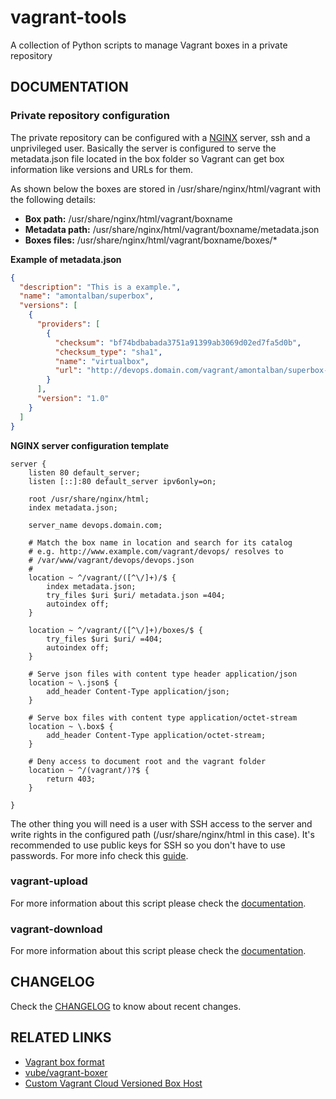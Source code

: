 # vagrant-tools
A collection of Python scripts to manage Vagrant boxes in a private repository

## DOCUMENTATION

### Private repository configuration

The private repository can be configured with a [NGINX][1] server, ssh and a
unprivileged user. Basically the server is configured to serve the metadata.json
 file located in the box folder so Vagrant can get box information like versions
 and URLs for them.

As shown below the boxes are stored in /usr/share/nginx/html/vagrant with the
following details:

  - __Box path:__ /usr/share/nginx/html/vagrant/boxname
  - __Metadata path:__ /usr/share/nginx/html/vagrant/boxname/metadata.json
  - __Boxes files:__ /usr/share/nginx/html/vagrant/boxname/boxes/*

__Example of metadata.json__

```json
{
  "description": "This is a example.",
  "name": "amontalban/superbox",
  "versions": [
    {
      "providers": [
        {
          "checksum": "bf74bdbabada3751a91399ab3069d02ed7fa5d0b",
          "checksum_type": "sha1",
          "name": "virtualbox",
          "url": "http://devops.domain.com/vagrant/amontalban/superbox-1.0/boxes/superbox-1.0.box"
        }
      ],
      "version": "1.0"
    }
  ]
}
```

__NGINX server configuration template__
```
server {
    listen 80 default_server;
    listen [::]:80 default_server ipv6only=on;

    root /usr/share/nginx/html;
    index metadata.json;

    server_name devops.domain.com;

    # Match the box name in location and search for its catalog
    # e.g. http://www.example.com/vagrant/devops/ resolves to
    # /var/www/vagrant/devops/devops.json
    #
    location ~ ^/vagrant/([^\/]+)/$ {
        index metadata.json;
        try_files $uri $uri/ metadata.json =404;
        autoindex off;
    }

    location ~ ^/vagrant/([^\/]+)/boxes/$ {
        try_files $uri $uri/ =404;
        autoindex off;
    }

    # Serve json files with content type header application/json
    location ~ \.json$ {
        add_header Content-Type application/json;
    }

    # Serve box files with content type application/octet-stream
    location ~ \.box$ {
        add_header Content-Type application/octet-stream;
    }

    # Deny access to document root and the vagrant folder
    location ~ ^/(vagrant/)?$ {
        return 403;
    }

}
```

The other thing you will need is a user with SSH access to the server and write
rights in the configured path (/usr/share/nginx/html in this case). It's
recommended to use public keys for SSH so you don't have to use passwords. For
more info check this [guide][2].
### vagrant-upload

For more information about this script please check the [documentation][3].

### vagrant-download

For more information about this script please check the [documentation][4].

## CHANGELOG

Check the [CHANGELOG][5] to know about recent changes.

## RELATED LINKS

- [Vagrant box format][6]
- [vube/vagrant-boxer][7]
- [Custom Vagrant Cloud Versioned Box Host][8]

[1]: http://nginx.org
[2]: https://www.digitalocean.com/community/tutorials/how-to-set-up-ssh-keys--2
[3]: https://github.com/amontalban/vagrant-tools/blob/master/VAGRANT-UPLOAD.md
[4]: https://github.com/amontalban/vagrant-tools/blob/master/VAGRANT-DOWNLOAD.md
[5]: https://github.com/amontalban/vagrant-tools/blob/master/CHANGELOG.md
[6]: http://docs.vagrantup.com/v2/boxes/format.html
[7]: https://github.com/vube/vagrant-boxer
[8]: http://blog.el-chavez.me/2015/01/31/custom-vagrant-cloud-host/
